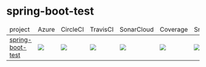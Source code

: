 # spring-boot-test

<table>
<thead>
<td>project</td><td>Azure</td><td>CircleCI</td><td>TravisCI</td><td>SonarCloud</td><td>Coverage</td><td>Snyk</td>
</thead>
<tr>
<td><a href="https://github.com/markoniemi/spring-boot-test">spring-boot-test</a></td>
<td><image src="https://dev.azure.com/markoniemi0275/markoniemi/_apis/build/status/markoniemi.spring-boot-test?branchName=master"/></td>
<td><image src="https://circleci.com/gh/markoniemi/spring-boot-test.svg?style=svg"/></td>
<td><image src="https://travis-ci.org/markoniemi/spring-boot-test.svg?branch=master"/></td>
<td><image src="https://sonarcloud.io/api/project_badges/measure?project=org.survey%3Aspring-boot-test&metric=alert_status"/></td>
<td><image src="https://sonarcloud.io/api/project_badges/measure?project=org.survey%3Aspring-boot-test&metric=coverage"/></td>
<td><image src="https://snyk.io/test/github/markoniemi/spring-boot-test/badge.svg"/></td>
<td><image src=""/></td>
</tr>
</table>
